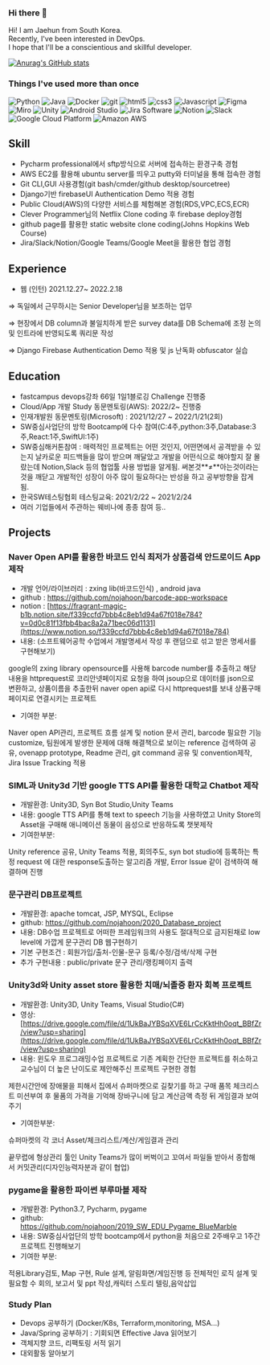 ### Hi there 👋

Hi! I am Jaehun from South Korea.  
Recently, I've been interested in DevOps.  
I hope that I'll be a conscientious and skillful developer.

[![Anurag's GitHub stats](https://github-readme-stats.vercel.app/api?username=nojahoon&theme=algolia&count_private=true&hide=contribs,prs)](https://github.com/anuraghazra/github-readme-stats)

### Things I've used more than once

<p>
  <img alt="Python" src ="https://img.shields.io/badge/-Python-3776AB?&style=flat-square&logo=Python&logoColor=yellow"/>
  <img alt="Java" src ="https://img.shields.io/badge/-Java-007396?&style=flat-square&logo=Java&logoColor=white"/>
  <img alt="Docker" src="https://img.shields.io/badge/-Docker-46a2f1?style=flat-square&logo=docker&logoColor=white" />
  <img alt="git" src="https://img.shields.io/badge/-Git-F05032?style=flat-square&logo=git&logoColor=white" />
  <img alt="html5" src="https://img.shields.io/badge/-HTML5-E34F26?style=flat-square&logo=html5&logoColor=white" />
  <img alt="css3" src="https://img.shields.io/badge/-CSS3-1572B6?style=flat-square&logo=CSS3&logoColor=white" />
  <img alt="Javascript" src="https://img.shields.io/badge/-Javascript-F7DF1E?style=flat-square&logo=Javascript&logoColor=white" />
  <img alt="Figma" src="https://img.shields.io/badge/-Figma-F24E1E?style=flat-square&logo=Figma&logoColor=white" />
  <img alt="Miro" src="https://img.shields.io/badge/-Miro-050038?style=flat-square&logo=Miro&logoColor=white" />
  <img alt="Unity" src="https://img.shields.io/badge/-Unity-000000?style=flat-square&logo=Unity&logoColor=white" />
  <img alt="Android Studio" src="https://img.shields.io/badge/-Android Studio-3DDC84?style=flat-square&logo=Android Studio&logoColor=white" />
  <img alt="Jira Software" src="https://img.shields.io/badge/-Jira Software-0052CC?style=flat-square&logo=Jira Software&logoColor=white" />
  <img alt="Notion" src="https://img.shields.io/badge/-Notion-000000?style=flat-square&logo=Notion&logoColor=white" />
  <img alt="Slack" src="https://img.shields.io/badge/-Slack-4A154B?style=flat-square&logo=slack&logoColor=white" />
  <img alt="Google Cloud Platform" src="https://img.shields.io/badge/-Google_Cloud_Platform-1a73e8?style=flat-square&logo=google-cloud&logoColor=white" />
  <img alt="Amazon AWS" src="https://img.shields.io/badge/-Amazon AWS-232F3E?style=flat-square&logo=Amazon AWS&logoColor=white" />
</p>

## Skill

- Pycharm professional에서 sftp방식으로 서버에 접속하는 환경구축 경험
- AWS EC2를 활용해 ubuntu server를 띄우고 putty와 터미널을 통해 접속한 경험
- Git CLI,GUI 사용경험(git bash/cmder/github desktop/sourcetree)
- Django기반 firebaseUI Authentication Demo 적용 경험
- Public Cloud(AWS)의 다양한 서비스를 체험해본 경험(RDS,VPC,ECS,ECR)
- Clever Programmer님의 Netflix Clone coding 후 firebase deploy경험
- github page를 활용한 static website clone coding(Johns Hopkins Web Course)
- Jira/Slack/Notion/Google Teams/Google Meet을 활용한 협업 경험

## Experience

- 웹 (인턴) 2021.12.27~ 2022.2.18

⇒ 독일에서 근무하시는 Senior Developer님을 보조하는 업무

⇒ 현장에서 DB column과 불일치하게 받은 survey data를 DB Schema에 조정 논의 및 인트라에 반영되도록 쿼리문 작성

⇒ Django Firebase Authentication Demo 적용 및 js 난독화 obfuscator 실습


## Education
- fastcampus devops강좌 66일 1일1블로깅 Challenge 진행중
- Cloud/App 개발 Study 동문멘토링(AWS):  2022/2~ 진행중
- 인재개발원 동문멘토링(Microsoft) : 2021/12/27 ~ 2022/1/21(2회)
- SW중심사업단의 방학 Bootcamp에 다수 참여(C:4주,python:3주,Database:3주,React:1주,SwiftUI:1주)
- SW중심해커톤참여 : 매력적인 프로젝트는 어떤 것인지, 어떤면에서 공격받을 수 있는지 날카로운 피드백들을 많이 받으며 깨달았고 개발을 어떤식으로 해야할지 잘 몰랐는데 Notion,Slack 등의 협업툴 사용 방법을 알게됨. 써본것**≠**아는것이라는 것을 깨닫고 개발적인 성장이 아주 많이 필요하다는 반성을 하고 공부방향을 잡게됨.
- 한국SW테스팅협회 테스팅교육: 2021/2/22 ~ 2021/2/24
- 여러 기업들에서 주관하는 웨비나에 종종 참여 등..

## Projects

### Naver Open API를 활용한 바코드 인식 최저가 상품검색 안드로이드 App 제작

- 개발 언어/라이브러리 : zxing lib(바코드인식) , android java
- github : https://github.com/nojahoon/barcode-app-workspace
- notion : [https://fragrant-magic-b1b.notion.site/f339ccfd7bbb4c8eb1d94a67f018e784?v=0d0c81f13fbb4bac8a2a71bec06d1131](https://www.notion.so/f339ccfd7bbb4c8eb1d94a67f018e784)
- 내용: (소프트웨어공학 수업에서 개발명세서 작성 후 랜덤으로 섞고 받은 명세서를 구현해보기)

google의 zxing library opensource를 사용해 barcode number를 추출하고 해당 내용을 httprequest로 코리안넷페이지로 요청을 하여 jsoup으로 데이터를 json으로 변환하고, 상품이름을 추출한뒤 naver open api로 다시 httprequest를 보내 상품구매페이지로 연결시키는 프로젝트

- 기여한 부분:

Naver open API관리, 프로젝트 흐름 설계 및 notion 문서 관리, barcode 필요한 기능 customize, 팀원에게 발생한 문제에 대해 해결책으로 보이는 reference 검색하여 공유, ovenapp prototype, Readme 관리, git command 공유 및 convention제작, Jira Issue Tracking 적용    

### SIML과 Unity3d 기반 google TTS API를 활용한 대학교 Chatbot 제작

- 개발환경: Unity3D, Syn Bot Studio,Unity Teams
- 내용: google TTS API를 통해 text to speech 기능을 사용하였고 Unity Store의 Asset을 구매해 애니메이션 동물이 음성으로 반응하도록 챗봇제작
- 기여한부분:

Unity reference 공유, Unity Teams 적용, 회의주도, syn bot studio에 등록하는 특정 request
에 대한 response도출하는 알고리즘 개발, Error Issue 같이 검색하여 해결하며 진행    

### 문구관리 DB프로젝트

- 개발환경: apache tomcat, JSP, MYSQL, Eclipse
- github: https://github.com/nojahoon/2020_Database_project
- 내용: DB수업 프로젝트로 어떠한 프레임워크의 사용도 절대적으로 금지된채로 low level에 가깝게 문구관리 DB 웹구현하기
- 기본 구현조건 : 회원가입/출처-인물-문구 등록/수정/검색/삭제 구현
- 추가 구현내용 : public/private 문구 관리/랭킹페이지 출력    
  

### Unity3d와 Unity asset store 활용한 치매/뇌졸증 환자 회복 프로젝트

- 개발환경: Unity3D, Unity Teams, Visual Studio(C#)
- 영상: [https://drive.google.com/file/d/1UkBaJYBSqXVE6LrCcKktHh0oqt_BBfZr/view?usp=sharing](https://drive.google.com/file/d/1UkBaJYBSqXVE6LrCcKktHh0oqt_BBfZr/view?usp=sharing)
- 내용: 윈도우 프로그래밍수업 프로젝트로 기존 계획한 간단한 프로젝트를 취소하고 교수님이 더 높은 난이도로 제안해주신 프로젝트 구현한 경험

 제한시간안에 장애물을 피해서 집에서 슈퍼마켓으로 길찾기를 하고 구매 품목 체크리스트 미션부여 후 물품의 가격을 기억해 장바구니에 담고 계산금액 측정 뒤 게임결과 보여주기

- 기여한부분:

슈퍼마켓의 각 코너 Asset/체크리스트/계산/게임결과 관리

끝무렵에 형상관리 툴인 Unity Teams가 많이 버벅이고 꼬여서 파일들 받아서 종합해서 커밋관리(디자인능력자분과 같이 협업)    
  

### pygame을 활용한 파이썬 부루마블 제작

- 개발환경: Python3.7, Pycharm, pygame
- github: https://github.com/nojahoon/2019_SW_EDU_Pygame_BlueMarble
- 내용: SW중심사업단의 방학 bootcamp에서 python을 처음으로 2주배우고 1주간 프로젝트 진행해보기
- 기여한 부분:

적용Library검토, Map 구현, Rule 설계, 알림화면/게임진행 등 전체적인 로직 설계 및 필요함
수 회의, 보고서 및 ppt 작성,캐릭터 스토리 텔링,음악삽입  
  

### Study Plan

- Devops 공부하기 (Docker/K8s, Terraform,monitoring, MSA…)
- Java/Spring 공부하기 : 기회되면 Effective Java 읽어보기
- 객체지향 코드, 리팩토링 서적 읽기
- 대외활동 알아보기




<!--
**nojahoon/nojahoon** is a ✨ _special_ ✨ repository because its `README.md` (this file) appears on your GitHub profile.

Here are some ideas to get you started:

- 🔭 I’m currently working on ...
- 🌱 I’m currently learning ...
- 👯 I’m looking to collaborate on ...
- 🤔 I’m looking for help with ...
- 💬 Ask me about ...
- 📫 How to reach me: ...
- 😄 Pronouns: ...
- ⚡ Fun fact: ...
-->
